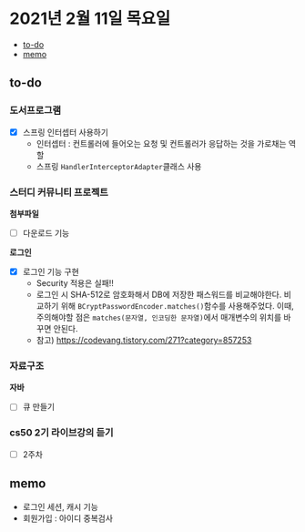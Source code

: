 # 2021년 2월 11일 목요일

- [to-do](#to-do)
- [memo](#memo)

## to-do

### 도서프로그램

- [x] 스프링 인터셉터 사용하기
  - 인터셉터 : 컨트롤러에 들어오는 요청 및 컨트롤러가 응답하는 것을 가로채는 역할
  - 스프링 `HandlerInterceptorAdapter`클래스 사용

### 스터디 커뮤니티 프로젝트

**첨부파일**

- [ ] 다운로드 기능

**로그인**

- [x] 로그인 기능 구현
  - Security 적용은 실패!!
  - 로그인 시 SHA-512로 암호화해서 DB에 저장한 패스워드를 비교해야한다. 비교하기 위해 `BCryptPasswordEncoder.matches()`함수를 사용해주었다. 이때, 주의해야할 점은 `matches(문자열, 인코딩한 문자열)`에서 매개변수의 위치를 바꾸면 안된다.
  - 참고) <https://codevang.tistory.com/271?category=857253>

### 자료구조

**자바**

- [ ] 큐 만들기

### cs50 2기 라이브강의 듣기

- [ ] 2주차

## memo

- 로그인 세션, 캐시 기능
- 회원가입 : 아이디 중복검사

